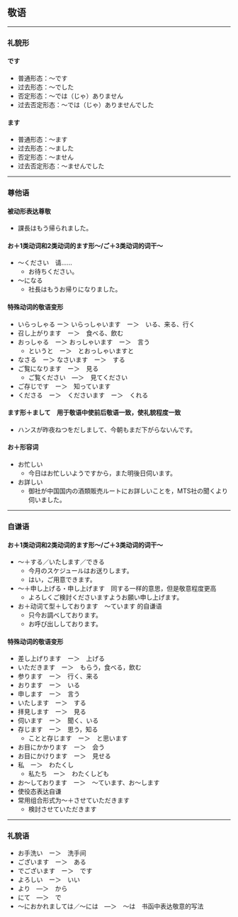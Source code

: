 ## 敬语

***

### 礼貌形
#### です
- 普通形态：～です
- 过去形态：～でした
- 否定形态：～では（じゃ）ありません
- 过去否定形态：～では（じゃ）ありませんでした

#### ます
- 普通形态：～ます
- 过去形态：～ました
- 否定形态：～ません
- 过去否定形态：～ませんでした

***

### 尊他语
#### 被动形表达尊敬
- 課長はもう帰られました。

#### お＋1类动词和2类动词的ます形～/ご＋3类动词的词干～
- ～ください　请……
	- お待ちください。
- ～になる
	- 社長はもうお帰りになりました。

#### 特殊动词的敬语变形
- いらっしゃる ー＞ いらっしゃいます　ー＞　いる、来る、行く
- 召し上がります　ー＞　食べる、飲む
- おっしゃる　ー＞ おっしゃいます　ー＞　言う
	- というと　ー＞　とおっしゃいますと
- なさる　ー＞ なさいます　ー＞　する
- ご覧になります　ー＞　見る
	- ご覧ください　―＞　見てください
- ご存じです　ー＞　知っています
- くださる　ー＞　くださいます　ー＞　くれる

#### ます形＋まして　用于敬语中使前后敬语一致，使礼貌程度一致
- ハンスが昨夜ねつをだしまして、今朝もまだ下がらないんです。

#### お＋形容词
- お忙しい
	- 今日はお忙しいようですから，また明後日伺います。
- お詳しい
	- 御社が中国国内の酒類販売ルートにお詳しいことを，MTS社の聞くより伺いました。

***

### 自谦语
#### お＋1类动词和2类动词的ます形～/ご＋3类动词的词干～
- ～＋する／いたします／できる
	- 今月のスケジュールはお送りします。
	- はい，ご用意できます。
- ～＋申し上げる・申し上げます　同する一样的意思，但是敬意程度更高
	- よろしくご検討くださいますようお願い申し上げます。
- お＋动词て型＋しております　～ています 的自谦语
	- 只今お調べしております。
	- お呼び出ししております。

#### 特殊动词的敬语变形
- 差し上げります　ー＞　上げる
- いただきます　ー＞　もらう，食べる，飲む
- 参ります　ー＞　行く、来る
- おります　ー＞　いる
- 申します　ー＞　言う
- いたします　ー＞　する
- 拝見します　ー＞　見る
- 伺います　ー＞　聞く、いる
- 存じます　ー＞　思う，知る
	- ことと存じます　ー＞　と思います
- お目にかかります　ー＞　会う
- お目にかけります　ー＞　見せる
- 私　ー＞　わたくし
	- 私たち　ー＞　わたくしども
- お～しております　ー＞　～ています、お～します
- 使役态表达自谦
- 常用组合形式为～＋させていただきます
	- 検討させていただきます

***

### 礼貌语
- お手洗い　ー＞　洗手间
- ございます　ー＞　ある
- でございます　ー＞　です
- よろしい　ー＞　いい
- より　―＞　から
- にて　―＞　で
- ～におかれましては／～には　―＞　～は　书函中表达敬意的写法